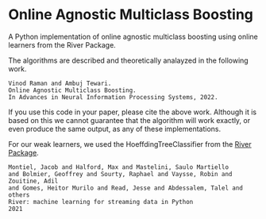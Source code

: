 # Online Agnostic Multiclass Boosting
A Python implementation of online agnostic multiclass boosting using online learners from the River Package.

The algorithms are described and theoretically analayzed in the following work. 
```
Vinod Raman and Ambuj Tewari. 
Online Agnostic Multiclass Boosting.
In Advances in Neural Information Processing Systems, 2022.
```

If you use this code in your paper, please cite the above work. Although it is based on this we cannot guarantee that the algorithm will work exactly, or even produce the same output, as any of these implementations.

For our weak learners, we used the HoeffdingTreeClassifier from the [River Package](https://github.com/online-ml/river).

```
Montiel, Jacob and Halford, Max and Mastelini, Saulo Martiello
and Bolmier, Geoffrey and Sourty, Raphael and Vaysse, Robin and Zouitine, Adil
and Gomes, Heitor Murilo and Read, Jesse and Abdessalem, Talel and others
River: machine learning for streaming data in Python
2021

```
